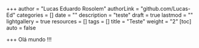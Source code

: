 +++
author = "Lucas Eduardo Rosolem"
authorLink = "github.com/Lucas-Ed"
categories = []
date = ""
description = "teste"
draft = true
lastmod = ""
lightgallery = true
resources = []
tags = []
title = "Teste"
weight = "2"
[toc]
auto = false

+++
     <a> Olá mundo !!! <a>